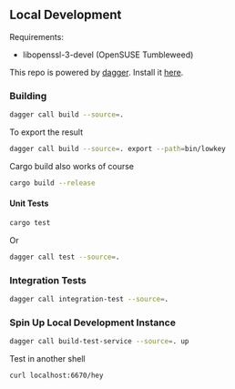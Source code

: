 ## Local Development

Requirements:

- libopenssl-3-devel (OpenSUSE Tumbleweed)

This repo is powered by [dagger](https://dagger.io/).
Install it [here](https://docs.dagger.io/quickstart/cli).

### Building

``` sh
dagger call build --source=.
```

To export the result

``` sh
dagger call build --source=. export --path=bin/lowkey
```

Cargo build also works of course

``` sh
cargo build --release
```

#### Unit Tests

``` sh
cargo test
```

Or

``` sh
dagger call test --source=.
```

### Integration Tests

``` sh
dagger call integration-test --source=.
```

### Spin Up Local Development Instance

``` sh
dagger call build-test-service --source=. up
```

Test in another shell

``` sh
curl localhost:6670/hey
```


